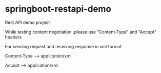 # springboot-restapi-demo
Rest API demo project

While testing content negotiation ,please use "Content-Type" and  "Accept" headers

For sending request and  receiving response in xml format

Content-Type  --> application/xml

Accept --> application/xml

